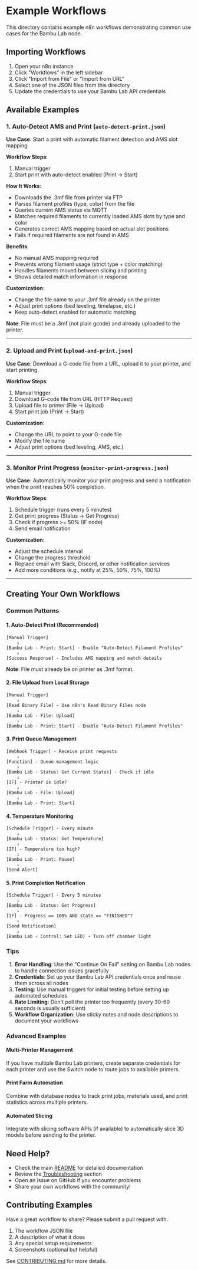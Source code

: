 # Example Workflows

This directory contains example n8n workflows demonstrating common use cases for the Bambu Lab node.

## Importing Workflows

1. Open your n8n instance
2. Click "Workflows" in the left sidebar
3. Click "Import from File" or "Import from URL"
4. Select one of the JSON files from this directory
5. Update the credentials to use your Bambu Lab API credentials

## Available Examples

### 1. Auto-Detect AMS and Print (`auto-detect-print.json`)

**Use Case**: Start a print with automatic filament detection and AMS slot mapping.

**Workflow Steps**:
1. Manual trigger
2. Start print with auto-detect enabled (Print → Start)

**How It Works**:
- Downloads the .3mf file from printer via FTP
- Parses filament profiles (type, color) from the file
- Queries current AMS status via MQTT
- Matches required filaments to currently loaded AMS slots by type and color
- Generates correct AMS mapping based on actual slot positions
- Fails if required filaments are not found in AMS

**Benefits**:
- No manual AMS mapping required
- Prevents wrong filament usage (strict type + color matching)
- Handles filaments moved between slicing and printing
- Shows detailed match information in response

**Customization**:
- Change the file name to your .3mf file already on the printer
- Adjust print options (bed leveling, timelapse, etc.)
- Keep auto-detect enabled for automatic matching

**Note**: File must be a .3mf (not plain gcode) and already uploaded to the printer.

---

### 2. Upload and Print (`upload-and-print.json`)

**Use Case**: Download a G-code file from a URL, upload it to your printer, and start printing.

**Workflow Steps**:
1. Manual trigger
2. Download G-code file from URL (HTTP Request)
3. Upload file to printer (File → Upload)
4. Start print job (Print → Start)

**Customization**:
- Change the URL to point to your G-code file
- Modify the file name
- Adjust print options (bed leveling, AMS, etc.)

---

### 3. Monitor Print Progress (`monitor-print-progress.json`)

**Use Case**: Automatically monitor your print progress and send a notification when the print reaches 50% completion.

**Workflow Steps**:
1. Schedule trigger (runs every 5 minutes)
2. Get print progress (Status → Get Progress)
3. Check if progress >= 50% (IF node)
4. Send email notification

**Customization**:
- Adjust the schedule interval
- Change the progress threshold
- Replace email with Slack, Discord, or other notification services
- Add more conditions (e.g., notify at 25%, 50%, 75%, 100%)

---

## Creating Your Own Workflows

### Common Patterns

#### 1. Auto-Detect Print (Recommended)
```
[Manual Trigger]
    ↓
[Bambu Lab - Print: Start] - Enable "Auto-Detect Filament Profiles"
    ↓
[Success Response] - Includes AMS mapping and match details
```

**Note**: File must already be on printer as .3mf format.

#### 2. File Upload from Local Storage
```
[Manual Trigger]
    ↓
[Read Binary File] - Use n8n's Read Binary Files node
    ↓
[Bambu Lab - File: Upload]
    ↓
[Bambu Lab - Print: Start] - Enable "Auto-Detect Filament Profiles"
```

#### 3. Print Queue Management
```
[Webhook Trigger] - Receive print requests
    ↓
[Function] - Queue management logic
    ↓
[Bambu Lab - Status: Get Current Status] - Check if idle
    ↓
[IF] - Printer is idle?
    ↓
[Bambu Lab - File: Upload]
    ↓
[Bambu Lab - Print: Start]
```

#### 4. Temperature Monitoring
```
[Schedule Trigger] - Every minute
    ↓
[Bambu Lab - Status: Get Temperature]
    ↓
[IF] - Temperature too high?
    ↓
[Bambu Lab - Print: Pause]
    ↓
[Send Alert]
```

#### 5. Print Completion Notification
```
[Schedule Trigger] - Every 5 minutes
    ↓
[Bambu Lab - Status: Get Progress]
    ↓
[IF] - Progress == 100% AND state == "FINISHED"?
    ↓
[Send Notification]
    ↓
[Bambu Lab - Control: Set LED] - Turn off chamber light
```

### Tips

1. **Error Handling**: Use the "Continue On Fail" setting on Bambu Lab nodes to handle connection issues gracefully
2. **Credentials**: Set up your Bambu Lab API credentials once and reuse them across all nodes
3. **Testing**: Use manual triggers for initial testing before setting up automated schedules
4. **Rate Limiting**: Don't poll the printer too frequently (every 30-60 seconds is usually sufficient)
5. **Workflow Organization**: Use sticky notes and node descriptions to document your workflows

### Advanced Examples

#### Multi-Printer Management
If you have multiple Bambu Lab printers, create separate credentials for each printer and use the Switch node to route jobs to available printers.

#### Print Farm Automation
Combine with database nodes to track print jobs, materials used, and print statistics across multiple printers.

#### Automated Slicing
Integrate with slicing software APIs (if available) to automatically slice 3D models before sending to the printer.

## Need Help?

- Check the main [README](../README.md) for detailed documentation
- Review the [Troubleshooting](../README.md#troubleshooting) section
- Open an issue on GitHub if you encounter problems
- Share your own workflows with the community!

## Contributing Examples

Have a great workflow to share? Please submit a pull request with:
1. The workflow JSON file
2. A description of what it does
3. Any special setup requirements
4. Screenshots (optional but helpful)

See [CONTRIBUTING.md](../CONTRIBUTING.md) for more details.
